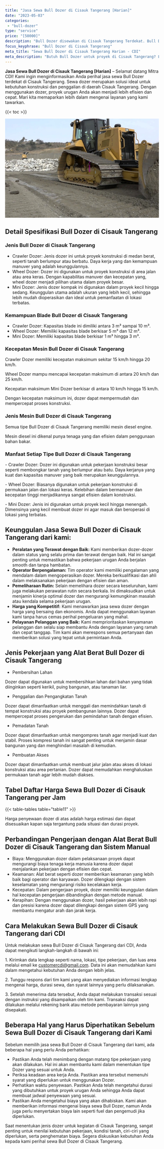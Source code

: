```yaml
---
title: "Jasa Sewa Bull Dozer di Cisauk Tangerang [Harian]"
date: "2023-05-03"
categories:
 - "bull-dozer"
type: "service"
price: "[50000]"
description: "Bull Dozer disewakan di Cisauk Tangerang Terdekat. Bull Dozer ini menjadi solusi utama dalam proyek pembangunan sebagai alat berat powerful dan andal. Segera konsultasikan kebutuhan Anda."
focus_keyphrase: "Bull Dozer di Cisauk Tangerang"
meta_title: "Sewa Bull Dozer di Cisauk Tangerang Harian - CDI"
meta_description: "Butuh Bull Dozer untuk proyek di Cisauk Tangerang? Layanan profesional kami siap melayani dengan penawaran terbaik. Klik untuk info lebih lanjut."
---
```


**Jasa Sewa Bull Dozer di Cisauk Tangerang [Harian]** – Selamat datang Mitra CDI! Kami ingin menginformasikan Anda perihal jasa sewa Bull Dozer terdekat di Cisauk Tangerang. Sewa dozer merupakan solusi ideal untuk kebutuhan konstruksi dan penggalian di daerah Cisauk Tangerang. Dengan menggunakan dozer, proyek urugan Anda akan menjadi lebih efisien dan cepat. Mari kita memaparkan lebih dalam mengenai layanan yang kami tawarkan.

{{< toc >}}

![Jasa Sewa Bull Dozer di Cisauk Tangerang [Harian]](/images/bull-dozer/bull-dozer-27.jpg)

## Detail Spesifikasi Bull Dozer di Cisauk Tangerang

### Jenis Bull Dozer di Cisauk Tangerang

*   Crawler Dozer: Jenis dozer ini untuk proyek konstruksi di medan berat, seperti tanah berlumpur atau berbatu. Daya kerja yang dan kemampuan manuver yang adalah keunggulannya.
*   Wheel Dozer: Dozer ini digunakan untuk proyek konstruksi di area jalan atau area keras. Dengan kapabilitas manuver dan kecepatan yang, wheel dozer menjadi pilihan utama dalam proyek besar.
*   Mini Dozer: Jenis dozer kompak ini digunakan dalam proyek kecil hingga sedang. Keunggulan utama adalah ukuran yang lebih kecil, sehingga lebih mudah dioperasikan dan ideal untuk pemanfaatan di lokasi terbatas.

### Kemampuan Blade Bull Dozer di Cisauk Tangerang

*   Crawler Dozer: Kapasitas blade ini dimiliki antara 3 m³ sampai 10 m³.
*   Wheel Dozer: Memiliki kapasitas blade berkisar 5 m³ dan 12 m³.
*   Mini Dozer: Memiliki kapasitas blade berkisar 1 m³ hingga 3 m³.

### Kecepatan Mesin Bull Dozer di Cisauk Tangerang

Crawler Dozer memiliki kecepatan maksimum sekitar 15 km/h hingga 20 km/h.

Wheel Dozer mampu mencapai kecepatan maksimum di antara 20 km/h dan 25 km/h.

Kecepatan maksimum Mini Dozer berkisar di antara 10 km/h hingga 15 km/h.

Dengan kecepatan maksimum ini, dozer dapat mempermudah dan mempercepat proses konstruksi.

### Jenis Mesin Bull Dozer di Cisauk Tangerang

Semua tipe Bull Dozer di Cisauk Tangerang memiliki mesin diesel engine.

Mesin diesel ini dikenal punya tenaga yang dan efisien dalam penggunaan bahan bakar.

### Manfaat Setiap Tipe Bull Dozer di Cisauk Tangerang

\- Crawler Dozer: Dozer ini digunakan untuk pekerjaan konstruksi besar seperti membongkar tanah yang berlumpur atau batu. Daya kerjanya yang kuat dan kapasitas manuver yang baik merupakan keunggulannya.

\- Wheel Dozer: Biasanya digunakan untuk pekerjaan konstruksi di permukaan jalan dan lokasi keras. Kelebihan dalam bermanuver dan kecepatan tinggi menjadikannya sangat efisien dalam konstruksi.

\- Mini Dozer: Jenis ini digunakan untuk proyek kecil hingga menengah. Dimensinya yang kecil membuat dozer ini agar masuk dan beroperasi di lokasi yang terbatas.

## Keunggulan Jasa Sewa Bull Dozer di Cisauk Tangerang dari kami:

*   **Peralatan yang Terawat dengan Baik:** Kami memberikan dozer-dozer dalam status yang selalu prima dan terawat dengan baik. Hal ini sangat penting untuk memastikan bahwa pekerjaan urugan Anda berjalan smooth dan tanpa hambatan.
*   **Operator Berpengalaman:** Tim operator kami memiliki pengalaman yang mendalam dalam mengoperasikan dozer. Mereka berkualifikasi dan ahli dalam melaksanakan pekerjaan dengan efisien dan aman.
*   **Pemeliharaan Rutin:** Selain memelihara dozer secara keseluruhan, kami juga melakukan perawatan rutin secara berkala. Ini dimaksudkan untuk menjamin kinerja optimal dozer dan mengurangi kemungkinan masalah atau kendala selama pekerjaan urugan.
*   **Harga yang Kompetitif:** Kami menawarkan jasa sewa dozer dengan harga yang bersaing dan ekonomis. Anda dapat menggunakan layanan kami tanpa harus cemas perihal pengeluaran yang mahal.
*   **Pelayanan Pelanggan yang Baik:** Kami memprioritaskan kenyamanan pelanggan dan selalu siap membantu Anda dengan layanan yang ramah dan cepat tanggap. Tim kami akan merespons semua pertanyaan dan memberikan solusi yang tepat untuk permintaan Anda.

## Jenis Pekerjaan yang Alat Berat Bull Dozer di Cisauk Tangerang

*   Pembersihan Lahan

Dozer dapat digunakan untuk membersihkan lahan dari bahan yang tidak diinginkan seperti kerikil, puing bangunan, atau tanaman liar.
*   Penggalian dan Pengangkatan Tanah

Dozer dapat dimanfaatkan untuk menggali dan memindahkan tanah di tempat konstruksi atau proyek pembangunan lainnya. Dozer dapat mempercepat proses pengerukan dan pemindahan tanah dengan efisien.
*   Pemadatan Tanah

Dozer dapat dimanfaatkan untuk mengompres tanah agar menjadi kuat dan stabil. Proses kompresi tanah ini sangat penting untuk menjamin dasar bangunan yang dan menghindari masalah di kemudian.
*   Pembuatan Akses

Dozer dapat dimanfaatkan untuk membuat jalur jalan atau akses di lokasi konstruksi atau area pertanian. Dozer dapat memudahkan menghaluskan permukaan tanah agar lebih mudah diakses.

## Tabel Daftar Harga Sewa Bull Dozer di Cisauk Tangerang per Jam

{{< table-tables table="table11" >}}

Harga penyewaan dozer di atas adalah harga estimasi dan dapat disesuaikan kapan saja tergantung pada situasi dan durasi proyek.

## Perbandingan Pengerjaan dengan Alat Berat Bull Dozer di Cisauk Tangerang dan Sistem Manual

*   Biaya: Menggunakan dozer dalam pelaksanaan proyek dapat mengurangi biaya tenaga kerja manusia karena dozer dapat menjalankan pekerjaan dengan efisien dan cepat.
*   Keamanan: Alat berat seperti dozer memberikan keamanan yang lebih baik bagi operator dan karyawan. Dozer dilengkapi dengan sistem keselamatan yang mengurangi risiko kecelakaan kerja.
*   Kecepatan: Dalam pengerjaan proyek, dozer memiliki keunggulan dalam hal kecepatan pengerjaan dibandingkan dengan metode manual.
*   Kerapihan: Dengan menggunakan dozer, hasil pekerjaan akan lebih rapi dan presisi karena dozer dapat dilengkapi dengan sistem GPS yang membantu mengatur arah dan jarak kerja.

## Cara Melakukan Sewa Bull Dozer di Cisauk Tangerang dari CDI

Untuk melakukan sewa Bull Dozer di Cisauk Tangerang dari CDI, Anda dapat mengikuti langkah-langkah di bawah ini:

1\.  Kirimkan data lengkap seperti nama, lokasi, tipe pekerjaan, dan luas area melalui email ke customercdi@gmail.com. Data ini akan memudahkan kami dalam mengetahui kebutuhan Anda dengan lebih jelas.

2\.  Tunggu respons dari tim kami yang akan menyediakan informasi lengkap mengenai harga, durasi sewa, dan syarat lainnya yang perlu dilaksanakan.

3\.  Setelah menerima data tersebut, Anda dapat melakukan transaksi sesuai dengan instruksi yang disampaikan oleh tim kami. Transaksi dapat dilakukan melalui rekening bank atau metode pembayaran lainnya yang disepakati.

## Beberapa Hal yang Harus Diperhatikan Sebelum Sewa Bull Dozer di Cisauk Tangerang dari Kami

Sebelum memilih jasa sewa Bull Dozer di Cisauk Tangerang dari kami, ada beberapa hal yang perlu Anda perhatikan:

*   Pastikan Anda telah menimbang dengan matang tipe pekerjaan yang akan dilakukan. Hal ini akan membantu kami dalam menentukan tipe Dozer yang sesuai untuk Anda.
*   Periksa keadaan area kerja Anda. Pastikan area tersebut memenuhi syarat yang diperlukan untuk menggunakan Dozer.
*   Perhatikan waktu penyewaan. Pastikan Anda telah mengetahui durasi yang dibutuhkan untuk proyek urugan Anda sehingga Anda dapat membuat jadwal penyewaan yang sesuai.
*   Pastikan Anda mengetahui biaya yang akan dihabiskan. Kami akan memberikan informasi mengenai biaya sewa Bull Dozer, namun Anda juga perlu menyertakan biaya lain seperti fuel dan pengemudi jika diperlukan.

Saat menentukan jenis dozer untuk kegiatan di Cisauk Tangerang, sangat penting untuk menilai kebutuhan pekerjaan, kondisi tanah, ciri-ciri yang diperlukan, serta penghematan biaya. Segera diskusikan kebutuhan Anda kepada kami perihal sewa Bull Dozer di Cisauk Tangerang.